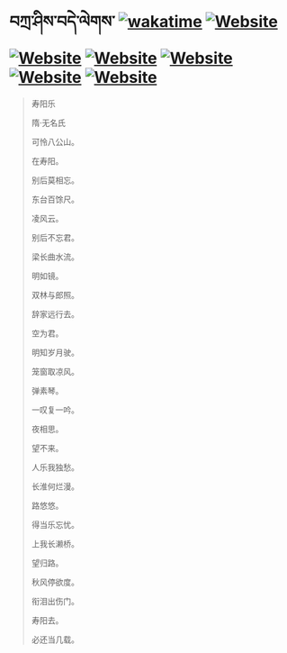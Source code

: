 # བཀྲ་ཤིས་བདེ་ལེགས་	[![wakatime](https://wakatime.com/badge/user/5043ee4a-e361-4607-9d47-d557f2005d05.svg)](https://wakatime.com/@5043ee4a-e361-4607-9d47-d557f2005d05)	[![Website](https://img.shields.io/website?label=&up_color=orange&up_message=Tianchi&url=https%3A%2F%2Fshields.io)](https://tianchi.aliyun.com/home/science/scienceDetail?userId=1095279182618)	[![Website](https://img.shields.io/website?label=&up_color=gay&up_message=Yuque&url=https%3A%2F%2Fshields.io)](https://www.yuque.com/ivanaxu)	[![Website](https://img.shields.io/website?label=&up_color=brown&up_message=Leetcode&url=https%3A%2F%2Fshields.io)](https://leetcode.cn/u/ivanaxu)	[![Website](https://img.shields.io/website?label=&up_color=violet&up_message=AIstudio&url=https%3A%2F%2Fshields.io)](https://aistudio.baidu.com/aistudio/personalcenter/thirdview/979775)	[![Website](https://img.shields.io/website?label=&up_color=red&up_message=Gitee&url=https%3A%2F%2Fshields.io)](https://gitee.com/IvanaXu)	[![Website](https://img.shields.io/website?label=&up_color=yellow&up_message=Monkeytype&url=https%3A%2F%2Fshields.io)](https://monkeytype.com/profile/IvanaXu)
> 寿阳乐
>
> 隋·无名氏
>
> 可怜八公山。
> 
> 在寿阳。
> 
> 别后莫相忘。
> 
> 东台百馀尺。
> 
> 凌风云。
> 
> 别后不忘君。
> 
> 梁长曲水流。
> 
> 明如镜。
> 
> 双林与郎照。
> 
> 辞家远行去。
> 
> 空为君。
> 
> 明知岁月驶。
> 
> 笼窗取凉风。
> 
> 弹素琴。
> 
> 一叹复一吟。
> 
> 夜相思。
> 
> 望不来。
> 
> 人乐我独愁。
> 
> 长淮何烂漫。
> 
> 路悠悠。
> 
> 得当乐忘忧。
> 
> 上我长濑桥。
> 
> 望归路。
> 
> 秋风停欲度。
> 
> 衔泪出伤门。
> 
> 寿阳去。
> 
> 必还当几载。
